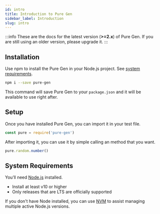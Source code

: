 ```yaml
---
id: intro
title: Introduction to Pure Gen
sidebar_label: Introduction
slug: intro
---
```


:::info
These are the docs for the latest version (__>=2.x__) of Pure Gen. If you are still using an older version, please upgrade it.
:::

## Installation
Use npm to install the Pure Gen in your Node.js project. See [system requirements](#system-requirements).
```bash
npm i --save pure-gen
```

This command will save Pure Gen to your `package.json` and it will be available to use right after.

## Setup
Once you have installed Pure Gen, you can import it in your test file.
```js
const pure = require('pure-gen')
```

After importing it, you can use it by simple calling an method that you want.
```js
pure.random.number()
```

## System Requirements
You’ll need [Node.js](http://nodejs.org) installed.

- Install at least v10 or higher
- Only releases that are LTS are officially supported

If you don't have Node installed, you can use [NVM](https://github.com/creationix/nvm) to assist managing multiple active Node.js versions.
